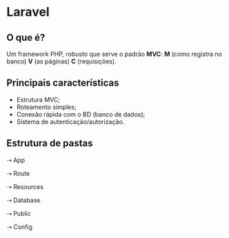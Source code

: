 # Laravel

## O que é?

Um framework PHP, robusto que serve o padrão **MVC**:
**M** (como registra no banco) **V** (as páginas) **C** (requisições).

## Principais características

* Estrutura MVC;
* Roteamento simples;
* Conexão rápida com o BD (banco de dados);
* Sistema de autenticação/autorização.

## Estrutura de pastas

⇢ App

⇢ Route

⇢ Resources

⇢ Database

⇢ Public

⇢ Config
